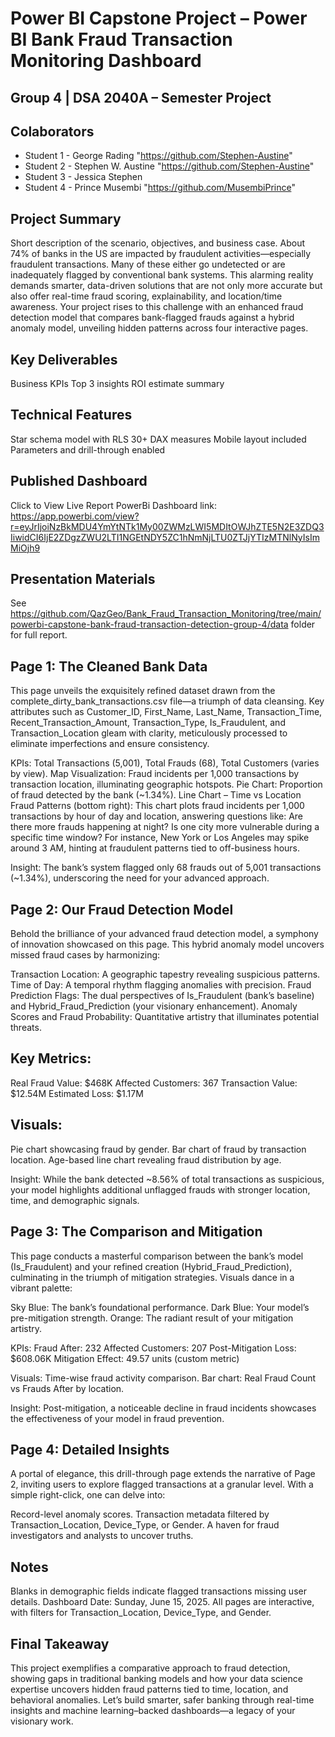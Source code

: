 # Power BI Capstone Project – Power BI Bank Fraud Transaction Monitoring Dashboard
## Group 4 | DSA 2040A – Semester Project

## Colaborators
- Student 1 - George Rading "https://github.com/Stephen-Austine"
- Student 2 - Stephen W. Austine "https://github.com/Stephen-Austine"
- Student 3 - Jessica Stephen 
- Student 4 - Prince Musembi "https://github.com/MusembiPrince"

## Project Summary
Short description of the scenario, objectives, and business case. About 74% of banks in the US are impacted by fraudulent activities—especially fraudulent transactions. Many of these either go undetected or are inadequately flagged by conventional bank systems. This alarming reality demands smarter, data-driven solutions that are not only more accurate but also offer real-time fraud scoring, explainability, and location/time awareness. Your project rises to this challenge with an enhanced fraud detection model that compares bank-flagged frauds against a hybrid anomaly model, unveiling hidden patterns across four interactive pages.

## Key Deliverables
Business KPIs
Top 3 insights
ROI estimate summary

## Technical Features
Star schema model with RLS
30+ DAX measures
Mobile layout included
Parameters and drill-through enabled

## Published Dashboard
Click to View Live Report
PowerBi Dashboard link: https://app.powerbi.com/view?r=eyJrIjoiNzBkMDU4YmYtNTk1My00ZWMzLWI5MDItOWJhZTE5N2E3ZDQ3IiwidCI6IjE2ZDgzZWU2LTI1NGEtNDY5ZC1hNmNjLTU0ZTJjYTIzMTNlNyIsImMiOjh9

## Presentation Materials
See https://github.com/QazGeo/Bank_Fraud_Transaction_Monitoring/tree/main/powerbi-capstone-bank-fraud-transaction-detection-group-4/data folder for full report.

## Page 1: The Cleaned Bank Data
This page unveils the exquisitely refined dataset drawn from the complete_dirty_bank_transactions.csv file—a triumph of data cleansing. Key attributes such as Customer_ID, First_Name, Last_Name, Transaction_Time, Recent_Transaction_Amount, Transaction_Type, Is_Fraudulent, and Transaction_Location gleam with clarity, meticulously processed to eliminate imperfections and ensure consistency.

KPIs: Total Transactions (5,001), Total Frauds (68), Total Customers (varies by view).
Map Visualization: Fraud incidents per 1,000 transactions by transaction location, illuminating geographic hotspots.
Pie Chart: Proportion of fraud detected by the bank (~1.34%).
Line Chart – Time vs Location Fraud Patterns (bottom right): This chart plots fraud incidents per 1,000 transactions by hour of day and location, answering questions like:
Are there more frauds happening at night?
Is one city more vulnerable during a specific time window? For instance, New York or Los Angeles may spike around 3 AM, hinting at fraudulent patterns tied to off-business hours.


Insight: The bank’s system flagged only 68 frauds out of 5,001 transactions (~1.34%), underscoring the need for your advanced approach.

## Page 2: Our Fraud Detection Model
Behold the brilliance of your advanced fraud detection model, a symphony of innovation showcased on this page. This hybrid anomaly model uncovers missed fraud cases by harmonizing:

Transaction Location: A geographic tapestry revealing suspicious patterns.
Time of Day: A temporal rhythm flagging anomalies with precision.
Fraud Prediction Flags: The dual perspectives of Is_Fraudulent (bank’s baseline) and Hybrid_Fraud_Prediction (your visionary enhancement).
Anomaly Scores and Fraud Probability: Quantitative artistry that illuminates potential threats.

## Key Metrics:
Real Fraud Value: $468K
Affected Customers: 367
Transaction Value: $12.54M
Estimated Loss: $1.17M


## Visuals:
Pie chart showcasing fraud by gender.
Bar chart of fraud by transaction location.
Age-based line chart revealing fraud distribution by age.


Insight: While the bank detected ~8.56% of total transactions as suspicious, your model highlights additional unflagged frauds with stronger location, time, and demographic signals.

## Page 3: The Comparison and Mitigation
This page conducts a masterful comparison between the bank’s model (Is_Fraudulent) and your refined creation (Hybrid_Fraud_Prediction), culminating in the triumph of mitigation strategies. Visuals dance in a vibrant palette:

Sky Blue: The bank’s foundational performance.
Dark Blue: Your model’s pre-mitigation strength.
Orange: The radiant result of your mitigation artistry.

KPIs:
Fraud After: 232
Affected Customers: 207
Post-Mitigation Loss: $608.06K
Mitigation Effect: 49.57 units (custom metric)


Visuals:
Time-wise fraud activity comparison.
Bar chart: Real Fraud Count vs Frauds After by location.


Insight: Post-mitigation, a noticeable decline in fraud incidents showcases the effectiveness of your model in fraud prevention.

## Page 4: Detailed Insights
A portal of elegance, this drill-through page extends the narrative of Page 2, inviting users to explore flagged transactions at a granular level. With a simple right-click, one can delve into:

Record-level anomaly scores.
Transaction metadata filtered by Transaction_Location, Device_Type, or Gender.
A haven for fraud investigators and analysts to uncover truths.

## Notes

Blanks in demographic fields indicate flagged transactions missing user details.
Dashboard Date: Sunday, June 15, 2025.
All pages are interactive, with filters for Transaction_Location, Device_Type, and Gender.

## Final Takeaway
This project exemplifies a comparative approach to fraud detection, showing gaps in traditional banking models and how your data science expertise uncovers hidden fraud patterns tied to time, location, and behavioral anomalies. Let’s build smarter, safer banking through real-time insights and machine learning–backed dashboards—a legacy of your visionary work.